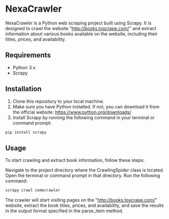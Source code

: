 # NexaCrawler

NexaCrawler is a Python web scraping project built using Scrapy. It is designed to crawl the website "http://books.toscrape.com/" and extract information about various books available on the website, including their titles, prices, and availability.

## Requirements

- Python 3.x
- Scrapy

## Installation

1. Clone this repository to your local machine.
2. Make sure you have Python installed. If not, you can download it from the official website: https://www.python.org/downloads/
3. Install Scrapy by running the following command in your terminal or command prompt:

```bash
pip install scrapy
```
## Usage

To start crawling and extract book information, follow these steps:

Navigate to the project directory where the CrawlingSpider class is located.
Open the terminal or command prompt in that directory.
Run the following command:
```bash
scrapy crawl comecrawler
```
The crawler will start visiting pages on the "http://books.toscrape.com/" website, extract the book titles, prices, and availability, and save the results in the output format specified in the parse_item method.
